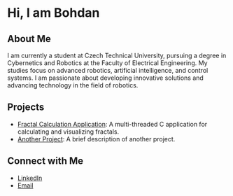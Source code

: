 # Hi, I am Bohdan

## About Me

I am currently a student at Czech Technical University, pursuing a degree in Cybernetics and Robotics at the Faculty of Electrical Engineering. My studies focus on advanced robotics, artificial intelligence, and control systems. I am passionate about developing innovative solutions and advancing technology in the field of robotics.

## Projects

- [Fractal Calculation Application](https://github.com/username/fractal-calculation-application): A multi-threaded C application for calculating and visualizing fractals.
- [Another Project](https://github.com/username/another-project): A brief description of another project.

## Connect with Me

- [LinkedIn](https://www.linkedin.com/in/your-username/)
- [Email](mailto:your-email@example.com)

